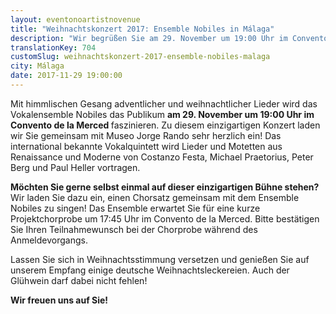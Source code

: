 ```yaml
---
layout: eventonoartistnovenue
title: "Weihnachtskonzert 2017: Ensemble Nobiles in Málaga"
description: "Wir begrüßen Sie am 29. November um 19:00 Uhr im Convento de la Merced (neben Museo Jorge Rando) zu unserem Weihnachtskonzert in Málaga!"
translationKey: 704
customSlug: weihnachtskonzert-2017-ensemble-nobiles-malaga
city: Málaga
date: 2017-11-29 19:00:00
---
```


Mit himmlischen Gesang adventlicher und weihnachtlicher Lieder wird das Vokalensemble Nobiles das Publikum <strong>am 29. November um 19:00 Uhr im Convento de la Merced </strong>faszinieren. Zu diesem einzigartigen Konzert laden wir Sie gemeinsam mit Museo Jorge Rando sehr herzlich ein! Das international bekannte Vokalquintett wird Lieder und Motetten aus Renaissance und Moderne von Costanzo Festa, Michael Praetorius, Peter Berg und Paul Heller vortragen.

<strong>Möchten Sie gerne selbst einmal auf dieser einzigartigen Bühne stehen? </strong> Wir laden Sie dazu ein, einen Chorsatz gemeinsam mit dem Ensemble Nobiles zu singen! Das Ensemble erwartet Sie für eine kurze Projektchorprobe um 17:45 Uhr im Convento de la Merced. Bitte bestätigen Sie Ihren Teilnahmewunsch bei der Chorprobe während des Anmeldevorgangs.

Lassen Sie sich in Weihnachtsstimmung versetzen und genießen Sie auf unserem Empfang einige deutsche Weihnachtsleckereien. Auch der Glühwein darf dabei nicht fehlen!

<strong>Wir freuen uns auf Sie!</strong>
